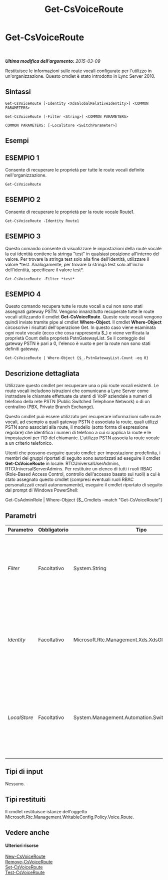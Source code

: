 ﻿---
title: Get-CsVoiceRoute
TOCTitle: Get-CsVoiceRoute
ms:assetid: 422abb2d-bff3-4b9a-b18c-d8202b01f69b
ms:mtpsurl: https://technet.microsoft.com/it-it/library/Gg425926(v=OCS.15)
ms:contentKeyID: 49300338
ms.date: 08/24/2015
mtps_version: v=OCS.15
ms.translationtype: HT
---

# Get-CsVoiceRoute

 

_**Ultima modifica dell'argomento:** 2015-03-09_

Restituisce le informazioni sulle route vocali configurate per l'utilizzo in un'organizzazione. Questo cmdlet è stato introdotto in Lync Server 2010.

## Sintassi

    Get-CsVoiceRoute [-Identity <XdsGlobalRelativeIdentity>] <COMMON PARAMETERS>

    Get-CsVoiceRoute [-Filter <String>] <COMMON PARAMETERS>

    COMMON PARAMETERS: [-LocalStore <SwitchParameter>]

## Esempi

## ESEMPIO 1

Consente di recuperare le proprietà per tutte le route vocali definite nell'organizzazione.

    Get-CsVoiceRoute

## ESEMPIO 2

Consente di recuperare le proprietà per la route vocale Route1.

    Get-CsVoiceRoute -Identity Route1

## ESEMPIO 3

Questo comando consente di visualizzare le impostazioni della route vocale la cui identità contiene la stringa "test" in qualsiasi posizione all'interno del valore. Per trovare la stringa test solo alla fine dell'identità, utilizzare il valore \*test. Analogamente, per trovare la stringa test solo all'inizio dell'identità, specificare il valore test\*.

    Get-CsVoiceRoute -Filter *test*

## ESEMPIO 4

Questo comando recupera tutte le route vocali a cui non sono stati assegnati gateway PSTN. Vengono innanzitutto recuperate tutte le route vocali utilizzando il cmdlet **Get-CsVoiceRoute**. Queste route vocali vengono quindi inviate tramite pipe al cmdlet **Where-Object**. Il cmdlet **Where-Object** circoscrive i risultati dell'operazione Get. In questo caso viene esaminata ogni route vocale (ecco che cosa rappresenta $\_) e viene verificata la proprietà Count della proprietà PstnGatewayList. Se il conteggio dei gateway PSTN è pari a 0, l'elenco è vuoto e per la route non sono stati definiti gateway.

    Get-CsVoiceRoute | Where-Object {$_.PstnGatewayList.Count -eq 0}

## Descrizione dettagliata

Utilizzare questo cmdlet per recuperare una o più route vocali esistenti. Le route vocali includono istruzioni che comunicano a Lync Server come instradare le chiamate effettuate da utenti di VoIP aziendale a numeri di telefono della rete PSTN (Public Switched Telephone Network) o di un centralino (PBX, Private Branch Exchange).

Questo cmdlet può essere utilizzato per recuperare informazioni sulle route vocali, ad esempio a quali gateway PSTN è associata la route, quali utilizzi PSTN sono associati alla route, il modello (sotto forma di espressione regolare) che identifica i numeri di telefono a cui si applica la route e le impostazioni per l'ID del chiamante. L'utilizzo PSTN associa la route vocale a un criterio telefonico.

Utenti che possono eseguire questo cmdlet: per impostazione predefinita, i membri dei gruppi riportati di seguito sono autorizzati ad eseguire il cmdlet **Get-CsVoiceRoute** in locale: RTCUniversalUserAdmins, RTCUniversalServerAdmins. Per restituire un elenco di tutti i ruoli RBAC (Role-Based Access Control, controllo dell'accesso basato sui ruoli) a cui è stato assegnato questo cmdlet (compresi eventuali ruoli RBAC personalizzati creati autonomamente), eseguire il cmdlet riportato di seguito dal prompt di Windows PowerShell:

Get-CsAdminRole | Where-Object {$\_.Cmdlets –match "Get-CsVoiceRoute"}

## Parametri


<table>
<colgroup>
<col style="width: 25%" />
<col style="width: 25%" />
<col style="width: 25%" />
<col style="width: 25%" />
</colgroup>
<thead>
<tr class="header">
<th>Parametro</th>
<th>Obbligatorio</th>
<th>Tipo</th>
<th>Descrizione</th>
</tr>
</thead>
<tbody>
<tr class="odd">
<td><p><em>Filter</em></p></td>
<td><p>Facoltativo</p></td>
<td><p>System.String</p></td>
<td><p>Questo parametro consente di filtrare i risultati dell'operazione Get in base al carattere jolly passato al parametro.</p></td>
</tr>
<tr class="even">
<td><p><em>Identity</em></p></td>
<td><p>Facoltativo</p></td>
<td><p>Microsoft.Rtc.Management.Xds.XdsGlobalRelativeIdentity</p></td>
<td><p>Una stringa che identifica in modo univoco la route vocale. Se non viene fornita un'identità, vengono restituite tutte le route vocali per l'organizzazione.</p>
<p></p></td>
</tr>
<tr class="odd">
<td><p><em>LocalStore</em></p></td>
<td><p>Facoltativo</p></td>
<td><p>System.Management.Automation.SwitchParameter</p></td>
<td><p>Consente di recuperare la route vocale dalla replica locale del archivio di gestione centrale anziché dal archivio di gestione centrale stesso.</p></td>
</tr>
</tbody>
</table>


## Tipi di input

Nessuno.

## Tipi restituiti

Il cmdlet restituisce istanze dell'oggetto Microsoft.Rtc.Management.WritableConfig.Policy.Voice.Route.

## Vedere anche

#### Ulteriori risorse

[New-CsVoiceRoute](new-csvoiceroute.md)  
[Remove-CsVoiceRoute](remove-csvoiceroute.md)  
[Set-CsVoiceRoute](set-csvoiceroute.md)  
[Test-CsVoiceRoute](test-csvoiceroute.md)

